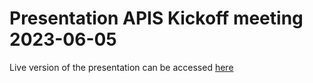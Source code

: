 # Presentation APIS Kickoff meeting 2023-06-05

Live version of the presentation can be accessed [here](https://sennierer.github.io/intavia-crm-sig-5-2023/)

